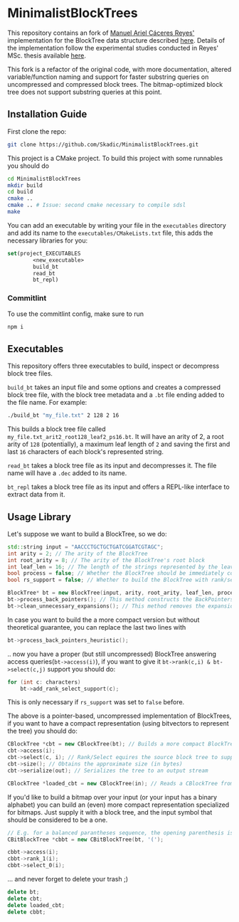 # MinimalistBlockTrees

This repository contains an fork of [Manuel Ariel Cáceres Reyes'](https://github.com/elarielcl)
implementation for the BlockTree data structure described [here](https://ieeexplore.ieee.org/document/7149265).
Details of the implementation follow the experimental studies
conducted in Reyes' MSc. thesis available [here](https://users.dcc.uchile.cl/~gnavarro/mem/algoritmos/tesisManuel.pdf).

This fork is a refactor of the original code, with more documentation,
altered variable/function naming and support for faster substring queries
on uncompressed and compressed block trees.
The bitmap-optimized block tree does not support substring queries at this point.

## Installation Guide

First clone the repo:

```bash
git clone https://github.com/Skadic/MinimalistBlockTrees.git
```

This project is a CMake project.
To build this project with some runnables you should do

```bash
cd MinimalistBlockTrees
mkdir build
cd build
cmake ..
cmake .. # Issue: second cmake necessary to compile sdsl
make
```

You can add an executable by writing your file in the `executables` directory
and add its name to the `executables/CMakeLists.txt` file,
this adds the necessary libraries for you:

```cmake
set(project_EXECUTABLES
        <new_executable>
        build_bt
        read_bt
        bt_repl)
```

### Commitlint

To use the commitlint config, make sure to run

```bash
npm i
```

## Executables

This repository offers three executables to build, inspect or decompress block tree files.

`build_bt` takes an input file and some options and creates a compressed block tree file, with the block tree metadata and a `.bt` file ending added to the file name.
For example:

```sh
./build_bt "my_file.txt" 2 128 2 16
```

This builds a block tree file called `my_file.txt_arit2_root128_leaf2_ps16.bt`.
It will have an arity of 2, a root arity of `128` (potentially), a maximum leaf length of `2` and saving the first and last `16` characters of each block's represented string.


`read_bt` takes a block tree file as its input and decompresses it. The file name will have a `.dec` added to its name.

`bt_repl` takes a block tree file as its input and offers a REPL-like interface to extract data from it.

## Usage Library

Let's suppose we want to build a BlockTree, so we do:

```cpp
std::string input = "AACCCTGCTGCTGATCGGATCGTAGC";
int arity = 2; // The arity of the BlockTree
int root_arity = 8; // The arity of the BlockTree's root block
int leaf_len = 16; // The length of the strings represented by the leaves of the BlockTree
bool process = false; // Whether the BlockTree should be immediately constructed (default=false)
bool rs_support = false; // Whether to build the BlockTree with rank/select support (default=false)

BlockTree* bt = new BlockTree(input, arity, root_arity, leaf_len, process, rs_support); // This creates the BlockTree object, a pointer-based implementation
bt->process_back_pointers(); // This method constructs the BackPointers in the BlockTree. Unncessary if process == true
bt->clean_unnecessary_expansions(); // This method removes the expansion of InternalBlocks that are unnecesary (this is also called pruning). Unncessary if process == true
```

In case you want to build the a more compact version
but without theoretical guarantee, you can replace the last two lines with

```cpp
bt->process_back_pointers_heuristic();
```

.. now you have a proper (but still uncompressed) BlockTree answering access queries(`bt->access(i)`),
if you want to give it `bt->rank(c,i) & bt->select(c,j)` support you should do:

```cpp
for (int c: characters)
    bt->add_rank_select_support(c);
```

This is only necessary if `rs_support` was set to `false` before.

The above is a pointer-based, uncompressed implementation of BlockTrees,
if you want to have a compact representation
(using bitvectors to represent the tree) you should do:

```cpp
CBlockTree *cbt = new CBlockTree(bt); // Builds a more compact BlockTree representation
cbt->access(i);
cbt->select(c, i); // Rank/Select equires the source block tree to support rank/select!
cbt->size(); // Obtains the approximate size (in bytes)
cbt->serialize(out); // Serializes the tree to an output stream

CBlockTree *loaded_cbt = new CBlockTree(in); // Reads a CBlockTree from an input stream
```

If you'd like to build a bitmap over your input (or your input has a binary alphabet)
you can build an (even) more compact representation specialized for bitmaps.
Just supply it with a block tree, and the input symbol that should be considered to be a one.

```cpp
// E.g. for a balanced parantheses sequence, the opening parenthesis is considered to be a 1 here
CBitBlockTree *cbbt = new CBitBlockTree(bt, '(');

cbbt->access(i);
cbbt->rank_1(i);
cbbt->select_0(i);
```

... and never forget to delete your trash ;)

```cpp
delete bt;
delete cbt;
delete loaded_cbt;
delete cbbt;
```

